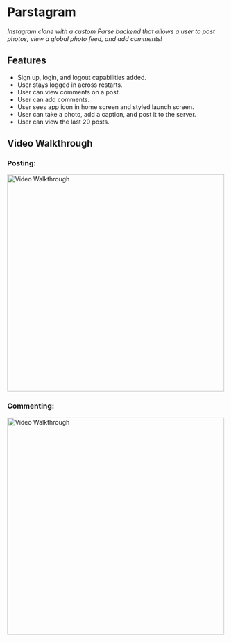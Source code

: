 # Parstagram

*Instagram clone with a custom Parse backend that allows a user to post photos, view a global photo feed, and add comments!*


## Features

- Sign up, login, and logout capabilities added.
- User stays logged in across restarts. 
- User can view comments on a post. 
- User can add comments. 
- User sees app icon in home screen and styled launch screen. 
- User can take a photo, add a caption, and post it to the server. 
- User can view the last 20 posts. 


## Video Walkthrough

### Posting:
<img src='http://g.recordit.co/94cZVLDOCP.gif' title='Video Walkthrough' width='' alt='Video Walkthrough' height="500"/>

### Commenting:
<img src='http://g.recordit.co/lcmp0G6SNW.gif' title='Video Walkthrough' width='' alt='Video Walkthrough' height="500"/>

